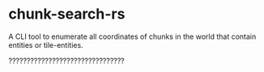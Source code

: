 # chunk-search-rs
A CLI tool to enumerate all coordinates of chunks in the world that contain entities or tile-entities.





????????????????????????????????




